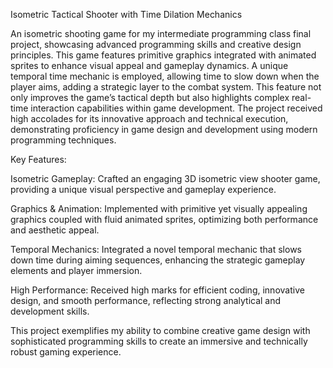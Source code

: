 Isometric Tactical Shooter with Time Dilation Mechanics

An isometric shooting game for my intermediate programming class final project, showcasing advanced programming skills and creative design principles.
This game features primitive graphics integrated with animated sprites to enhance visual appeal and gameplay dynamics. A unique temporal time mechanic is employed, 
allowing time to slow down when the player aims, adding a strategic layer to the combat system. This feature not only improves the game’s tactical depth but also highlights
complex real-time interaction capabilities within game development. The project received high accolades for its innovative approach and technical execution, demonstrating
proficiency in game design and development using modern programming techniques.

Key Features:

Isometric Gameplay: Crafted an engaging 3D isometric view shooter game, providing a unique visual perspective and gameplay experience.

Graphics & Animation: Implemented with primitive yet visually appealing graphics coupled with fluid animated sprites, optimizing both performance and aesthetic appeal.

Temporal Mechanics: Integrated a novel temporal mechanic that slows down time during aiming sequences, enhancing the strategic gameplay elements and player immersion.

High Performance: Received high marks for efficient coding, innovative design, and smooth performance, reflecting strong analytical and development skills.

This project exemplifies my ability to combine creative game design with sophisticated programming skills to create an immersive and technically robust gaming experience.

